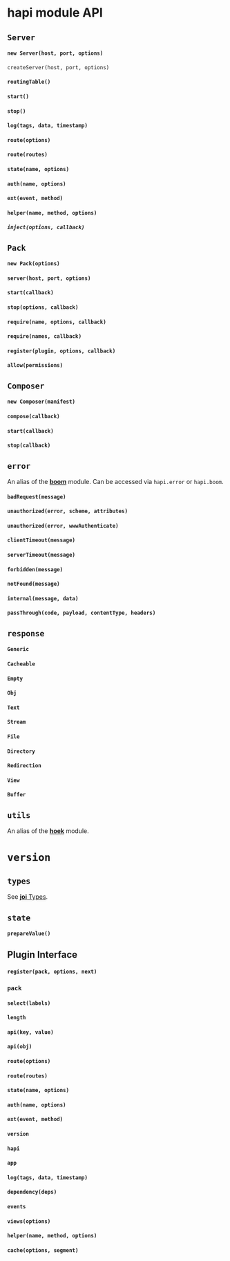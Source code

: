 # **hapi** module API

## `Server`

#### `new Server(host, port, options)`
`createServer(host, port, options)`

#### `routingTable()`
#### `start()`
#### `stop()`
#### `log(tags, data, timestamp)`
#### `route(options)`
#### `route(routes)`
#### `state(name, options)`
#### `auth(name, options)`
#### `ext(event, method)`
#### `helper(name, method, options)`
##### `inject(options, callback)`


## `Pack`

#### `new Pack(options)`
#### `server(host, port, options)`
#### `start(callback)`
#### `stop(options, callback)`
#### `require(name, options, callback)`
#### `require(names, callback)`
#### `register(plugin, options, callback)`
#### `allow(permissions)`


## `Composer`

#### `new Composer(manifest)`
#### `compose(callback)`
#### `start(callback)`
#### `stop(callback)`


## `error`

An alias of the [**boom**](https://github.com/spumko/boom) module. Can be accessed via `hapi.error` or `hapi.boom`.

#### `badRequest(message)`
#### `unauthorized(error, scheme, attributes)`
#### `unauthorized(error, wwwAuthenticate)`
#### `clientTimeout(message)`
#### `serverTimeout(message)`
#### `forbidden(message)`
#### `notFound(message)`
#### `internal(message, data)`
#### `passThrough(code, payload, contentType, headers)`


## `response`

#### `Generic`
#### `Cacheable`
#### `Empty`
#### `Obj`
#### `Text`
#### `Stream`
#### `File`
#### `Directory`
#### `Redirection`
#### `View`
#### `Buffer`


## `utils`

An alias of the [**hoek**](https://github.com/spumko/hoek) module.

# `version`


## `types`

See [**joi** Types](https://github.com/spumko/joi#type-registry).


## `state`

#### `prepareValue()`


## Plugin Interface

#### `register(pack, options, next)`

### `pack`

#### `select(labels)`
#### `length`
#### `api(key, value)`
#### `api(obj)`
#### `route(options)`
#### `route(routes)`
#### `state(name, options)`
#### `auth(name, options)`
#### `ext(event, method)`

#### `version`
#### `hapi`
#### `app`
#### `log(tags, data, timestamp)`
#### `dependency(deps)`
#### `events`
#### `views(options)`
#### `helper(name, method, options)`
#### `cache(options, segment)`

